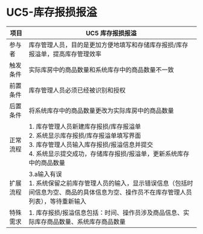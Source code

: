 # UC5-库存报损报溢

| 项目     | UC5 库存报损报溢                                             |
| -------- | ------------------------------------------------------------ |
| 参与者   | 库存管理人员，目的是更加方便地填写和存储库存报损/库存报溢单，提高库存管理效率 |
| 触发条件 | 实际库房中的商品数量和系统库存中的商品数量不一致             |
| 前置条件 | 库存管理人员必须已经被识别和授权                             |
| 后置条件 | 将系统库存中的商品数量更改为实际库房中的商品数量             |
| 正常流程 | 1. 库存管理人员新建库存报损/库存报溢单<br/>2. 系统显示库存报损/库存报溢单填写界面<br/>3. 库存管理人员输入库存报损/报溢信息并提交<br/>4. 系统显示提交成功，存储库存报损/报溢单，更新系统库存中的商品数量 |
| 扩展流程 | 3.a输入有误<br/>     1. 系统保留之前库存管理人员的输入，显示错误信息（包括时间信息为空、商品的具体信息为空、操作员不在库存管理人员列表），等待重新输入 |
| 特殊需求 | 1. 库存报损/报溢信息包括：时间、操作员涉及商品信息、实际库存商品数量、系统库存商品数量 |